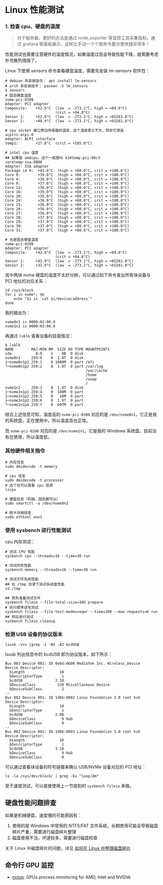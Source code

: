 # Linux 性能测试

### 1. 检查 cpu、硬盘的温度

>对于服务器，更好的办法是通过 node_exporter 等监控工具采集指标，通过 grafana 等面板展示，这样比手动一个个跑命令要方便快捷非常多！

性能测试也需要注意硬件的温度情况，如果温度过高会导致性能下降，就需要考虑补充散热措施了。

Linux 下使用 sensors 命令查看硬盘温度，需要先安装 lm-sensors 软件包：

```shell
# debian 系安装指令： apt install lm-sensors
# arch 系安装指令： pacman -S lm_sensors
$ sensors
# 固态硬盘温度
nvme-pci-0300
Adapter: PCI adapter
Composite:    +52.9°C  (low  = -273.1°C, high = +89.8°C)
                       (crit = +94.8°C)
Sensor 1:     +52.9°C  (low  = -273.1°C, high = +65261.8°C)
Sensor 2:     +40.9°C  (low  = -273.1°C, high = +65261.8°C)

# cpu socket 接口旁边传感器的温度，这个温度意义不大，除非它很高
acpitz-acpi-0
Adapter: ACPI interface
temp1:        +27.8°C  (crit = +105.0°C)

# intel cpu 温度
## 如果是 amdcpu，这个一般是叫 k10temp-pci-00c3
coretemp-isa-0000
Adapter: ISA adapter
Package id 0:  +41.0°C  (high = +80.0°C, crit = +100.0°C)
Core 0:        +39.0°C  (high = +80.0°C, crit = +100.0°C)
Core 4:        +36.0°C  (high = +80.0°C, crit = +100.0°C)
Core 8:        +37.0°C  (high = +80.0°C, crit = +100.0°C)
Core 12:       +36.0°C  (high = +80.0°C, crit = +100.0°C)
Core 16:       +39.0°C  (high = +80.0°C, crit = +100.0°C)
Core 20:       +35.0°C  (high = +80.0°C, crit = +100.0°C)
Core 24:       +36.0°C  (high = +80.0°C, crit = +100.0°C)
Core 25:       +36.0°C  (high = +80.0°C, crit = +100.0°C)
Core 26:       +36.0°C  (high = +80.0°C, crit = +100.0°C)
Core 27:       +36.0°C  (high = +80.0°C, crit = +100.0°C)
Core 28:       +37.0°C  (high = +80.0°C, crit = +100.0°C)
Core 29:       +37.0°C  (high = +80.0°C, crit = +100.0°C)
Core 30:       +37.0°C  (high = +80.0°C, crit = +100.0°C)
Core 31:       +37.0°C  (high = +80.0°C, crit = +100.0°C)

# 也是固态硬盘温度
nvme-pci-0200
Adapter: PCI adapter
Composite:    +42.9°C  (low  = -273.1°C, high = +89.8°C)
                       (crit = +94.8°C)
Sensor 1:     +42.9°C  (low  = -273.1°C, high = +65261.8°C)
Sensor 2:     +31.9°C  (low  = -273.1°C, high = +65261.8°C)
```

其中两块 nvme 硬盘的温度不太好分辨，可以通过如下命令查出所有块设备与 PCI 地址的对应关系：

```shell
cd /sys/block
for i in nvme*; do
    echo "$i is `cat $i/device/address`"
done
```

我的输出为：

```
nvme0n1 is 0000:02:00.0
nvme1n1 is 0000:03:00.0
```

再通过 `lsblk` 查看设备的挂载情况：

```
$ lsblk
NAME        MAJ:MIN RM  SIZE RO TYPE MOUNTPOINTS
sda           8:0    1    0B  0 disk 
nvme0n1     259:0    0  1.8T  0 disk 
├─nvme0n1p1 259:1    0 1000M  0 part /efi
└─nvme0n1p2 259:2    0  1.8T  0 part /var/log
                                     /var/cache
                                     /home
                                     /swap
                                     /
nvme1n1     259:3    0  1.9T  0 disk 
├─nvme1n1p1 259:4    0  100M  0 part 
├─nvme1n1p2 259:5    0   16M  0 part 
├─nvme1n1p3 259:6    0  1.9T  0 part 
└─nvme1n1p4 259:7    0  697M  0 part 
```

结合上述信息可知，温度高的 `nvme-pci-0300` 对应的是 `/dev/nvme0n1`，它正是我的系统盘，正在使用中，所以温度高也正常。

而 `nvme-pci-0200` 对应的是 `/dev/nvme1n1`，它是我的 Windows 系统盘，目前没有在使用，所以温度低。

### 其他硬件相关指令

```shell
# 内存信息
sudo dmidecode -t memory

# cpu 信息
sudo dmidecode -t processor
# 这个也可以查看 cpu 信息
lscpu

# 硬盘信息（机械、固态都可以）
sudo smartctl -a /dev/nvme0n1

# 网卡详细信息
sudo ethtool eno1
```

### 使用 sysbench 进行性能测试

cpu 内存测试：

```shell
# 测试 CPU 性能
sysbench cpu --threads=16 --time=30 run

# 测试内存性能
sysbench memory --threads=16 --time=30 run

# 测试文件系统性能
## 在 /tmp 目录下测试系统盘性能
cd /tmp

## 首先准备测试文件
sysbench fileio --file-total-size=10G prepare
# 执行顺序读写测试
sysbench fileio --file-test-mode=seqwr --time=300 --max-requests=0 run
## 然后进行测试
sysbench fileio cleanup
```

### 检测 USB 设备的协议版本

```shell
lsusb -vvv |grep -i -B5 -A2 bcdUSB
```

lsusb 列出信息中的 bcdUSB 即为协议版本，如下所示：

```
Bus 003 Device 002: ID 0e8d:0608 MediaTek Inc. Wireless_Device
Device Descriptor:
  bLength                18
  bDescriptorType         1
  bcdUSB               2.10
  bDeviceClass          239 Miscellaneous Device
  bDeviceSubClass         2 
--
Bus 003 Device 001: ID 1d6b:0002 Linux Foundation 2.0 root hub
Device Descriptor:
  bLength                18
  bDescriptorType         1
  bcdUSB               2.00
  bDeviceClass            9 Hub
  bDeviceSubClass         0 
--
Bus 002 Device 001: ID 1d6b:0003 Linux Foundation 3.0 root hub
Device Descriptor:
  bLength                18
  bDescriptorType         1
  bcdUSB               3.10
  bDeviceClass            9 Hub
  bDeviceSubClass         0 
```

可以通过查看块设备的符号链接来确认 USB/NVMe 设备对应的 PCI 地址：

```shell
ls -la /sys/dev/block/ | grep -Ev "loop|dm"
```

至于速度测试，可以直接使用上一节提到的 `sysbench fileio` 来做。


## 硬盘性能问题排查

如果是机械硬盘，速度慢的可能原因有：

1. 使用的是 Windows 中常用的 NTFS/FAT 文件系统，长期使用可能会导致磁盘碎片严重，需要进行磁盘碎片整理
2. 磁盘使用不当，坏道较多，需要进行磁盘检查

关于 Linux 中磁盘碎片的问题，详见 [如何在 Linux 中整理磁盘碎片 ](https://linux.cn/article-6295-1.html)

## 命令行 GPU 监控

- [nvtop](https://github.com/Syllo/nvtop): GPUs process monitoring for AMD, Intel and NVIDIA 

